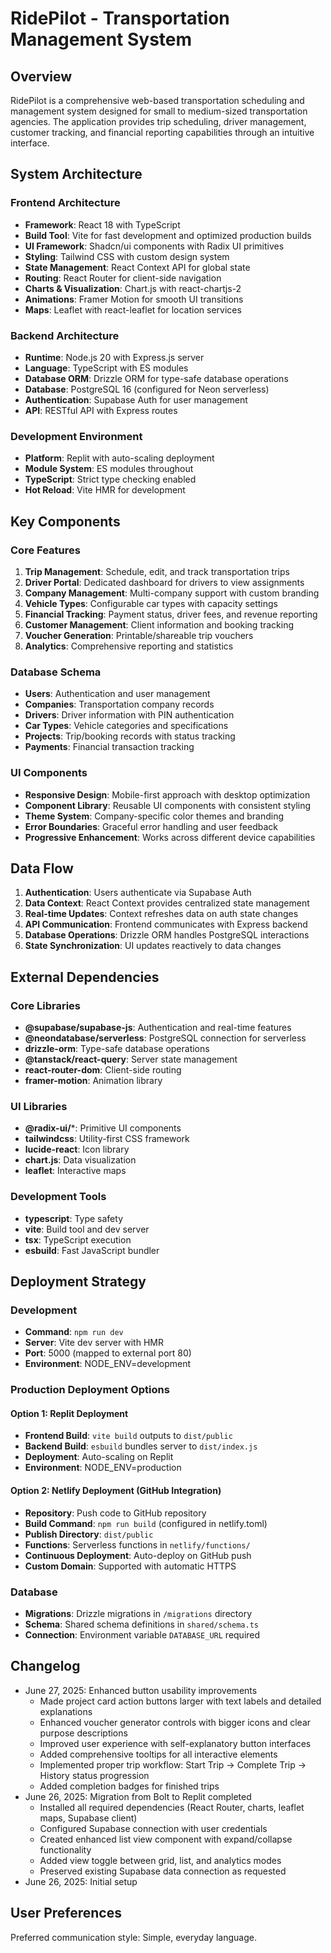 # RidePilot - Transportation Management System

## Overview

RidePilot is a comprehensive web-based transportation scheduling and management system designed for small to medium-sized transportation agencies. The application provides trip scheduling, driver management, customer tracking, and financial reporting capabilities through an intuitive interface.

## System Architecture

### Frontend Architecture
- **Framework**: React 18 with TypeScript
- **Build Tool**: Vite for fast development and optimized production builds
- **UI Framework**: Shadcn/ui components with Radix UI primitives
- **Styling**: Tailwind CSS with custom design system
- **State Management**: React Context API for global state
- **Routing**: React Router for client-side navigation
- **Charts & Visualization**: Chart.js with react-chartjs-2
- **Animations**: Framer Motion for smooth UI transitions
- **Maps**: Leaflet with react-leaflet for location services

### Backend Architecture
- **Runtime**: Node.js 20 with Express.js server
- **Language**: TypeScript with ES modules
- **Database ORM**: Drizzle ORM for type-safe database operations
- **Database**: PostgreSQL 16 (configured for Neon serverless)
- **Authentication**: Supabase Auth for user management
- **API**: RESTful API with Express routes

### Development Environment
- **Platform**: Replit with auto-scaling deployment
- **Module System**: ES modules throughout
- **TypeScript**: Strict type checking enabled
- **Hot Reload**: Vite HMR for development

## Key Components

### Core Features
1. **Trip Management**: Schedule, edit, and track transportation trips
2. **Driver Portal**: Dedicated dashboard for drivers to view assignments
3. **Company Management**: Multi-company support with custom branding
4. **Vehicle Types**: Configurable car types with capacity settings
5. **Financial Tracking**: Payment status, driver fees, and revenue reporting
6. **Customer Management**: Client information and booking tracking
7. **Voucher Generation**: Printable/shareable trip vouchers
8. **Analytics**: Comprehensive reporting and statistics

### Database Schema
- **Users**: Authentication and user management
- **Companies**: Transportation company records
- **Drivers**: Driver information with PIN authentication
- **Car Types**: Vehicle categories and specifications
- **Projects**: Trip/booking records with status tracking
- **Payments**: Financial transaction tracking

### UI Components
- **Responsive Design**: Mobile-first approach with desktop optimization
- **Component Library**: Reusable UI components with consistent styling
- **Theme System**: Company-specific color themes and branding
- **Error Boundaries**: Graceful error handling and user feedback
- **Progressive Enhancement**: Works across different device capabilities

## Data Flow

1. **Authentication**: Users authenticate via Supabase Auth
2. **Data Context**: React Context provides centralized state management
3. **Real-time Updates**: Context refreshes data on auth state changes
4. **API Communication**: Frontend communicates with Express backend
5. **Database Operations**: Drizzle ORM handles PostgreSQL interactions
6. **State Synchronization**: UI updates reactively to data changes

## External Dependencies

### Core Libraries
- **@supabase/supabase-js**: Authentication and real-time features
- **@neondatabase/serverless**: PostgreSQL connection for serverless
- **drizzle-orm**: Type-safe database operations
- **@tanstack/react-query**: Server state management
- **react-router-dom**: Client-side routing
- **framer-motion**: Animation library

### UI Libraries
- **@radix-ui/***: Primitive UI components
- **tailwindcss**: Utility-first CSS framework
- **lucide-react**: Icon library
- **chart.js**: Data visualization
- **leaflet**: Interactive maps

### Development Tools
- **typescript**: Type safety
- **vite**: Build tool and dev server
- **tsx**: TypeScript execution
- **esbuild**: Fast JavaScript bundler

## Deployment Strategy

### Development
- **Command**: `npm run dev`
- **Server**: Vite dev server with HMR
- **Port**: 5000 (mapped to external port 80)
- **Environment**: NODE_ENV=development

### Production Deployment Options

#### Option 1: Replit Deployment
- **Frontend Build**: `vite build` outputs to `dist/public`
- **Backend Build**: `esbuild` bundles server to `dist/index.js`
- **Deployment**: Auto-scaling on Replit
- **Environment**: NODE_ENV=production

#### Option 2: Netlify Deployment (GitHub Integration)
- **Repository**: Push code to GitHub repository
- **Build Command**: `npm run build` (configured in netlify.toml)
- **Publish Directory**: `dist/public`
- **Functions**: Serverless functions in `netlify/functions/`
- **Continuous Deployment**: Auto-deploy on GitHub push
- **Custom Domain**: Supported with automatic HTTPS

### Database
- **Migrations**: Drizzle migrations in `/migrations` directory
- **Schema**: Shared schema definitions in `shared/schema.ts`
- **Connection**: Environment variable `DATABASE_URL` required

## Changelog

- June 27, 2025: Enhanced button usability improvements
  - Made project card action buttons larger with text labels and detailed explanations
  - Enhanced voucher generator controls with bigger icons and clear purpose descriptions
  - Improved user experience with self-explanatory button interfaces
  - Added comprehensive tooltips for all interactive elements
  - Implemented proper trip workflow: Start Trip → Complete Trip → History status progression
  - Added completion badges for finished trips
- June 26, 2025: Migration from Bolt to Replit completed
  - Installed all required dependencies (React Router, charts, leaflet maps, Supabase client)
  - Configured Supabase connection with user credentials
  - Created enhanced list view component with expand/collapse functionality
  - Added view toggle between grid, list, and analytics modes
  - Preserved existing Supabase data connection as requested
- June 26, 2025: Initial setup

## User Preferences

Preferred communication style: Simple, everyday language.